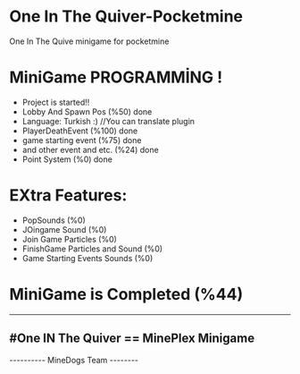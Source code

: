 # One In The Quiver-Pocketmine
One In The Quive minigame for pocketmine
 
# MiniGame PROGRAMMİNG !
- Project is started!!
- Lobby And Spawn Pos (%50) done
- Language: Turkish :) //You can translate plugin
- PlayerDeathEvent (%100) done
- game starting event (%75) done
- and other event and etc. (%24) done
- Point System (%0) done

# EXtra Features:
- PopSounds (%0)
- JOingame Sound (%0)
- Join Game Particles (%0)
- FinishGame Particles and Sound (%0)
- Game Starting Events Sounds (%0)

# MiniGame is Completed (%44)

---------------------------------------------
  #One IN The Quiver == MinePlex Minigame
---------------------------------------------
 ---------- MineDogs Team --------
